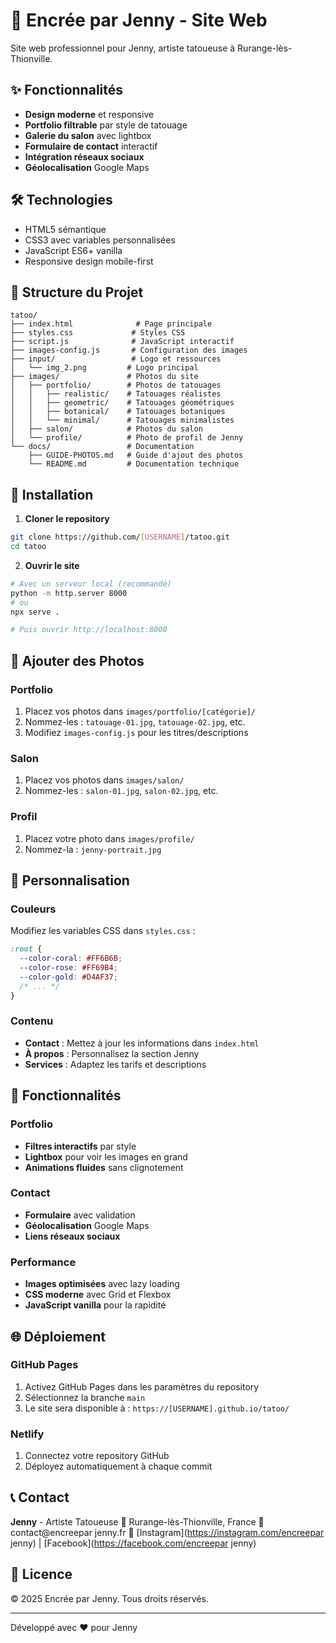 # 🎨 Encrée par Jenny - Site Web

Site web professionnel pour Jenny, artiste tatoueuse à Rurange-lès-Thionville.

## ✨ Fonctionnalités

- **Design moderne** et responsive
- **Portfolio filtrable** par style de tatouage
- **Galerie du salon** avec lightbox
- **Formulaire de contact** interactif
- **Intégration réseaux sociaux**
- **Géolocalisation** Google Maps

## 🛠️ Technologies

- HTML5 sémantique
- CSS3 avec variables personnalisées
- JavaScript ES6+ vanilla
- Responsive design mobile-first

## 📁 Structure du Projet

```
tatoo/
├── index.html              # Page principale
├── styles.css             # Styles CSS
├── script.js              # JavaScript interactif
├── images-config.js       # Configuration des images
├── input/                 # Logo et ressources
│   └── img_2.png         # Logo principal
├── images/               # Photos du site
│   ├── portfolio/        # Photos de tatouages
│   │   ├── realistic/    # Tatouages réalistes
│   │   ├── geometric/    # Tatouages géométriques
│   │   ├── botanical/    # Tatouages botaniques
│   │   └── minimal/      # Tatouages minimalistes
│   ├── salon/            # Photos du salon
│   └── profile/          # Photo de profil de Jenny
└── docs/                 # Documentation
    ├── GUIDE-PHOTOS.md   # Guide d'ajout des photos
    └── README.md         # Documentation technique
```

## 🚀 Installation

1. **Cloner le repository**
```bash
git clone https://github.com/[USERNAME]/tatoo.git
cd tatoo
```

2. **Ouvrir le site**
```bash
# Avec un serveur local (recommandé)
python -m http.server 8000
# ou
npx serve .

# Puis ouvrir http://localhost:8000
```

## 📸 Ajouter des Photos

### Portfolio
1. Placez vos photos dans `images/portfolio/[catégorie]/`
2. Nommez-les : `tatouage-01.jpg`, `tatouage-02.jpg`, etc.
3. Modifiez `images-config.js` pour les titres/descriptions

### Salon
1. Placez vos photos dans `images/salon/`
2. Nommez-les : `salon-01.jpg`, `salon-02.jpg`, etc.

### Profil
1. Placez votre photo dans `images/profile/`
2. Nommez-la : `jenny-portrait.jpg`

## 🎨 Personnalisation

### Couleurs
Modifiez les variables CSS dans `styles.css` :
```css
:root {
  --color-coral: #FF6B6B;
  --color-rose: #FF69B4;
  --color-gold: #D4AF37;
  /* ... */
}
```

### Contenu
- **Contact** : Mettez à jour les informations dans `index.html`
- **À propos** : Personnalisez la section Jenny
- **Services** : Adaptez les tarifs et descriptions

## 📱 Fonctionnalités

### Portfolio
- **Filtres interactifs** par style
- **Lightbox** pour voir les images en grand
- **Animations fluides** sans clignotement

### Contact
- **Formulaire** avec validation
- **Géolocalisation** Google Maps
- **Liens réseaux sociaux**

### Performance
- **Images optimisées** avec lazy loading
- **CSS moderne** avec Grid et Flexbox
- **JavaScript vanilla** pour la rapidité

## 🌐 Déploiement

### GitHub Pages
1. Activez GitHub Pages dans les paramètres du repository
2. Sélectionnez la branche `main`
3. Le site sera disponible à : `https://[USERNAME].github.io/tatoo/`

### Netlify
1. Connectez votre repository GitHub
2. Déployez automatiquement à chaque commit

## 📞 Contact

**Jenny** - Artiste Tatoueuse
📍 Rurange-lès-Thionville, France
📧 contact@encreepar jenny.fr
📱 [Instagram](https://instagram.com/encreepar jenny) | [Facebook](https://facebook.com/encreepar jenny)

## 📄 Licence

© 2025 Encrée par Jenny. Tous droits réservés.

---

Développé avec ❤️ pour Jenny